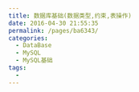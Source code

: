 ```yaml
---
title: 数据库基础(数据类型,约束,表操作)
date: 2016-04-30 21:55:35
permalink: /pages/ba6343/
categories:
  - DataBase
  - MySQL
  - MySQL基础
tags:
  - 
---
```

